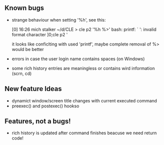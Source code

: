## Known bugs
- strange behaviour when setting '%h', see this:

	[0] 16:26 mich stalker ~/d/CLE >  cle p2 '%h %>'
	bash: printf: ` ': invalid format character
	]0;cle p2 '

  it looks like conficlting with used 'printf', maybe complete removal of %> would be better

- errors in case the user login name contains spaces (on Windows)

- some rich history entries are meaningless or contains wird information (scrn, cd)

## New feature Ideas
- dynamict window/screen title changes with current executed command
- preexec() and postexec() hookso

## Features, not a bugs!
- rich history is updated after command finishes beacuse we need return code!

